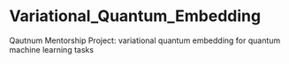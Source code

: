 # Variational_Quantum_Embedding
Qautnum Mentorship Project: variational quantum embedding for quantum machine learning tasks
